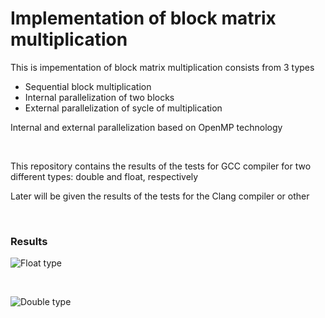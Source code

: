  <h1>Implementation of block matrix multiplication</h1>
 

<p> This is impementation of block matrix multiplication consists from 3 types</p>

<ul>
 <li>Sequential block multiplication</li>
 <li>Internal parallelization of two blocks</li>
 <li>External parallelization of sycle of multiplication</li>
</ul>

<p>Internal and external parallelization based on OpenMP technology</p> 
<br>

<p> This repository contains the results of the tests for GCC compiler for two different types: double and float, respectively</p>
<p> Later will be given the results of the tests for the Clang compiler or other</p>

<br>

<h3> Results </h3>

![Float type](https://cdn.rawgit.com/rekrut1993/Block-Matrix-Multiplication/ca5bfe0c/results/gcc/float/gcc_float.svg) 

<br>

![Double type](https://cdn.rawgit.com/rekrut1993/Block-Matrix-Multiplication/77b23ee5/results/gcc/double/gcc_double.svg) 

